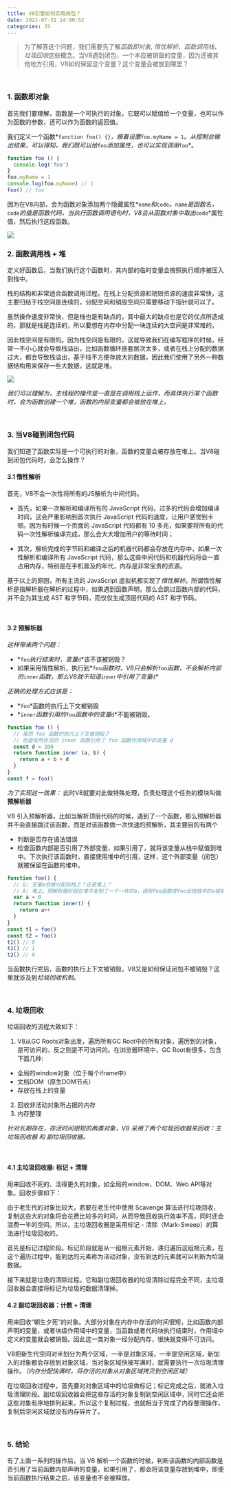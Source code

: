 ```yaml
---
title: V8引擎如何实现闭包？
date: 2021-07-31 14:00:52
categories: JS
---
```

> 为了解答这个问题，我们需要先了解*函数即对象*, *惰性解析*、*函数调用栈*、*垃圾回收*这些概念。当V8遇到闭包，一个本应被销毁的变量，因为还被其他地方引用，V8如何保留这个变量？这个变量会被放到哪里？

<br/>

### 1. 函数即对象
首先我们要理解，函数是一个可执行的对象。它既可以赋值给一个变量，也可以作为函数的参数，还可以作为函数的返回值。

我们定义一个函数*`function foo() {}`*，接着设置*`foo.myName = 1`*。从控制台输出结果，可以得知，我们既可以给*`foo`*添加属性，也可以实现调用*`foo`*。
```js
function foo () {
  console.log('foo')
}
foo.myName = 1
console.log(foo.myName) // 1
foo() // foo
```

因为在V8内部，会为函数对象添加两个隐藏属性*`name`*和*`code`*。*`name`*是函数名，*`code`*的值是函数代码，当执行函数调用语句时，V8会从函数对象中取出*`code`*属性值，然后执行这段函数。

<img src="2.jpg">

<br/>


### 2. 函数调用栈 + 堆
定义好函数后，当我们执行这个函数时，其内部的临时变量会按照执行顺序被压入到栈中。

栈的结构和非常适合函数调用过程。在栈上分配资源和销毁资源的速度非常快，这主要归结于栈空间是连续的，分配空间和销毁空间只需要移动下指针就可以了。

虽然操作速度非常快，但是栈也是有缺点的，其中最大的缺点也是它的优点所造成的，那就是栈是连续的，所以要想在内存中分配一块连续的大空间是非常难的，

因此栈空间是有限的。因为栈空间是有限的，这就导致我们在编写程序的时候，经常一不小心就会导致栈溢出，比如函数循环嵌套层次太多，或者在栈上分配的数据过大，都会导致栈溢出，基于栈不方便存放大的数据，因此我们使用了另外一种数据结构用来保存一些大数据，这就是堆。

<img src="3.jpg" />

*我们可以理解为，主线程的操作是一直是在调用栈上运作，而具体执行某个函数时，会为函数创建一个堆，函数的内部变量都会被放在堆上。*

<br/>




### 3. 当V8碰到闭包代码
我们知道了函数实际是一个可执行的对象，函数的变量会被存放在堆上。当V8碰到闭包代码时，会怎么操作？

#### 3.1 惰性解析
首先，V8不会一次性将所有的JS解析为中间代码。
- 首先，如果一次解析和编译所有的 JavaScript 代码，过多的代码会增加编译时间，这会严重影响到首次执行 JavaScript 代码的速度，让用户感觉到卡顿。因为有时候一个页面的 JavaScript 代码都有 10 多兆，如果要将所有的代码一次性解析编译完成，那么会大大增加用户的等待时间；

- 其次，解析完成的字节码和编译之后的机器代码都会存放在内存中，如果一次性解析和编译所有 JavaScript 代码，那么这些中间代码和机器代码将会一直占用内存，特别是在手机普及的年代，内存是非常宝贵的资源。

基于以上的原因，所有主流的 JavaScript 虚拟机都实现了*惰性解析*。所谓惰性解析是指解析器在解析的过程中，如果遇到函数声明，那么会跳过函数内部的代码，并不会为其生成 AST 和字节码，而仅仅生成顶层代码的 AST 和字节码。


<br/>

#### 3.2 预解析器
*这样带来两个问题：*
- *`foo`*执行结束时，变量*`d`*该不该被销毁？
- 如果采用惰性解析，执行到*`foo`*函数时，V8只会解析*`foo`*函数，不会解析内部的*`inner`*函数，那么V8就不知道*`inner`*中引用了变量*`d`*

*正确的处理方式应该是：*
- *`foo`*函数的执行上下文被销毁
- *`inner`*函数引用的*`foo`*函数中的变量*`d`*不能被销毁。

```js
function foo () {
  // 虽然 foo 函数的执行上下文被销毁了
  // 但是依然存活的 inner 函数引用了 foo 函数作用域中的变量 d
  const d = 200
  return function inner (a, b) {
    return a + b + d
  }
}
const f = foo()
```

*为了实现这一效果：*
此时V8就要对此做特殊处理，负责处理这个任务的模块叫做**预解析器**

V8 引入预解析器，比如当解析顶层代码的时候，遇到了一个函数，那么预解析器并不会直接跳过该函数，而是对该函数做一次快速的预解析，其主要目的有两个
- 判断是否存在语法错误
- 检查函数内部是否引用了外部变量，如果引用了，就将该变量从栈中赋值到堆中。下次执行该函数时，直接使用堆中的引用，这样，这个外部变量（闭包）就被保留在函数的堆中。

```js
function foo() {
  // Q: 变量a会被分配到栈上？还是堆上？
  // A: 堆上。预解析器阶段在堆中复制了一个一样的a，调用foo函数使foo出栈栈中的a被销毁，只剩下堆中的a
  var a = 0
  return function inner() {
    return a++
  }
}
const t1 = foo()
const t2 = foo()
t1() // 0 
t1() // 1
t2() // 0
```
当函数执行完后，函数的执行上下文被销毁，V8又是如何保证闭包不被销毁？这里就涉及到*垃圾回收机制*。

<br/>

### 4. 垃圾回收
垃圾回收的流程大致如下：
1. V8从GC Roots对象出发，遍历所有GC Root中的所有对象，遍历到的对象，是可访问的，反之则是不可访问的。在浏览器环境中，GC Root有很多，包含下面几种:
  - 全局的window对象（位于每个iframe中）
  - 文档DOM（原生DOM节点）
  - 存放在栈上的变量
2. 回收非活动对象所占据的内存
3. 内存整理


*针对长期存在，存活时间很短的两类对象，V8 采用了两个垃圾回收器来回收：主垃圾回收器 和 副垃圾回收器。*

<br/>

#### 4.1 主垃圾回收器: 标记 + 清理
用来回收不死的、活得更久的对象，如全局的window、DOM、Web API等对象。回收步骤如下：

由于老生代的对象比较大，若要在老生代中使用 Scavenge 算法进行垃圾回收，复制这些大的对象将会花费比较多的时间，从而导致回收执行效率不高，同时还会浪费一半的空间。所以，主垃圾回收器是采用标记 - 清除（Mark-Sweep）的算法进行垃圾回收的。

首先是标记过程阶段。标记阶段就是从一组根元素开始，递归遍历这组根元素，在这个遍历过程中，能到达的元素称为活动对象，没有到达的元素就可以判断为垃圾数据。

接下来就是垃圾的清除过程。它和副垃圾回收器的垃圾清除过程完全不同，主垃圾回收器会直接将标记为垃圾的数据清理掉。
<br/>



#### 4.2 副垃圾回收器：计数 + 清理
用来回收“朝生夕死”的对象。大部分对象在内存中存活的时间很短，比如函数内部声明的变量，或者块级作用域中的变量，当函数或者代码块执行结束时，作用域中定义的变量就会被销毁。因此这一类对象一经分配内存，很快就变得不可访问。

V8把新生代空间对半划分为两个区域，一半是对象区域，一半是空闲区域，新加入的对象都会存放到对象区域，当对象区域快被写满时，就需要执行一次垃圾清理操作。*（内存分配快满时，将存活的对象从对象区域拷贝到空闲区域）*

在垃圾回收过程中，首先要对对象区域中的垃圾做标记；标记完成之后，就进入垃圾清理阶段。副垃圾回收器会把这些存活的对象复制到空闲区域中，同时它还会把这些对象有序地排列起来，所以这个复制过程，也就相当于完成了内存整理操作，复制后空闲区域就没有内存碎片了。

<br/>

### 5. 结论
有了上面一系列的操作后，当 V8 解析一个函数的时候，判断该函数的内部函数是否引用了当前函数内部声明的变量，如果引用了，那会将该变量存放到堆中，即便当前函数执行结束之后，该变量也不会被释放。